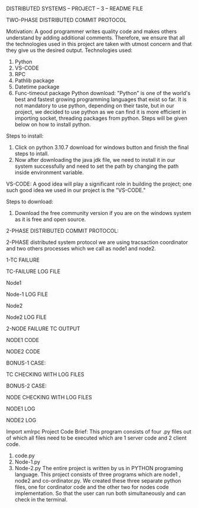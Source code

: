 DISTRIBUTED SYSTEMS – PROJECT – 3 – README FILE

TWO-PHASE DISTRIBUTED COMMIT PROTOCOL

Motivation:
A good programmer writes quality code and makes others understand by adding additional
comments. Therefore, we ensure that all the technologies used in this project are taken with
utmost concern and that they give us the desired output.
Technologies used:
1) Python
2) VS-CODE
3) RPC
4) Pathlib package
5) Datetime package
6) Func-timeout package
Python download:
"Python" is one of the world's best and fastest growing programming languages that exist so
far. It is not mandatory to use python, depending on their taste, but in our project, we decided
to use python as we can find it is more efficient in importing socket, threading packages from
python. Steps will be given below on how to install python.

Steps to install:
1) Click on python 3.10.7 download for windows button and finish the final steps to intall.
2) Now after downloading the java jdk file, we need to install it in our system successfully
and need to set the path by changing the path inside environment variable.

VS-CODE:
A good idea will play a significant role in building the project; one such good idea we used in
our project is the "VS-CODE."

Steps to download:
1) Download the free community version if you are on the windows system as it is free and
open source.

2-PHASE DISTRIBUTED COMMIT PROTOCOL:

2-PHASE distributed system protocol we are using tracsaction coordinator and two others
processes which we call as node1 and node2.

1-TC FAILURE

TC-FAILURE LOG FILE

Node1

Node-1 LOG FILE

Node2

Node2 LOG FILE

2-NODE FAILURE TC OUTPUT

NODE1 CODE

NODE2 CODE

BONUS-1 CASE:

TC CHECKING WITH LOG FILES

BONUS-2 CASE:

NODE CHECKING WITH LOG FILES

NODE1 LOG

NODE2 LOG

Import xmlrpc
Project Code Brief:
This program consists of four .py files out of which all files need to be executed which are 1
server code and 2 client code.
1) code.py
2) Node-1.py
3) Node-2.py
The entire project is written by us in PYTHON programing language. This project consists of three
programs which are node1 , node2 and co-ordinator.py.
We created these three separate python files, one for cordinator code and the other two for
nodes code implementation. So that the user can run both simultaneously and can check in the
terminal. 
